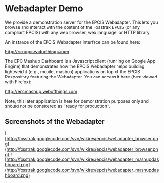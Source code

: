 # Webadapter Demo #

We provide a demonstration server for the EPCIS Webadapter. This lets you browse and interact with the content of the Fosstrak EPCIS (or any compliant EPCIS) with any web browser, web language, or HTTP library.

An instance of the EPCIS Webadapter interface can be found here:

http://restepc.webofthings.com

The EPC Mashup Dashboard is a Javascript client (running on Google App Engine) that demonstrates how the EPCIS Webadapter helps building lightweight (e.g., mobile, mashup) applications on top of the EPCIS Respository featuring the Webadapter. You can access it here (best viewed with Firefox):

http://epcmashup.webofthings.com

Note, this later application is here for demonstration purposes only and should not be considered as "ready for production".

## Screenshots of the Webadapter ##

![http://fosstrak.googlecode.com/svn/wikires/epcis/webadapter_browser.png](http://fosstrak.googlecode.com/svn/wikires/epcis/webadapter_browser.png)
![http://fosstrak.googlecode.com/svn/wikires/epcis/webadapter_mashupdashboard.png](http://fosstrak.googlecode.com/svn/wikires/epcis/webadapter_mashupdashboard.png)